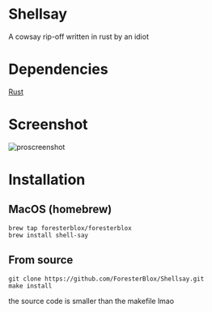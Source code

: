 # Shellsay
A cowsay rip-off written in rust by an idiot 


# Dependencies

[Rust](https://www.rust-lang.org)

# Screenshot

![proscreenshot](https://cdn.discordapp.com/attachments/648963701734506500/918860100842684466/Screen_Shot_2564-12-10_at_20.41.23.png)


# Installation

## MacOS (homebrew)

```
brew tap foresterblox/foresterblox
brew install shell-say
```

## From source

```
git clone https://github.com/ForesterBlox/Shellsay.git
make install
```
the source code is smaller than the makefile lmao

